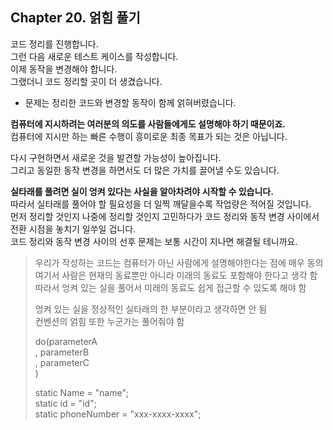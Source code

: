 ## Chapter 20. 얽힘 풀기

코드 정리를 진행합니다.  
그런 다음 새로운 테스트 케이스를 작성합니다.  
이제 동작을 변경해야 합니다.  
그랬더니 코드 정리할 곳이 더 생겼습니다.  

- 문제는 정리한 코드와 변경할 동작이 함께 얽혀버렸습니다.  

**컴퓨터에 지시하려는 여러분의 의도를 사람들에게도 설명해야 하기 때문이죠.**  
컴퓨터에 지시만 하는 빠른 수행이 흥미로운 최종 목표가 되는 것은 아닙니다.  

다시 구현하면서 새로운 것을 발견할 가능성이 높아집니다.  
그리고 동일한 동작 변경을 하면서도 더 많은 가치를 끌어낼 수도 있습니다.  

**실타래를 풀려면 실이 엉켜 있다는 사실을 알아차려야 시작할 수 있습니다.**  
따라서 실타래를 풀어야 할 필요성을 더 일찍 깨달을수록 작업량은 적어질 것입니다.  
먼저 정리할 것인지 나중에 정리할 것인지 고민하다가 코드 정리와 동작 변경 사이에서 전환 시점을 놓치기 일쑤일 겁니다.  
코드 정리와 동작 변경 사이의 선후 문제는 보통 시간이 지나면 해결될 테니까요.  

> 우리가 작성하는 코드는 컴퓨터가 아닌 사람에게 설명해야한다는 점에 매우 동의  
> 여기서 사람은 현재의 동료뿐만 아니라 미래의 동료도 포함해야 한다고 생각 함  
> 따라서 엉켜 있는 실을 풀어서 미래의 동료도 쉽게 접근할 수 있도록 해야 함  
> 
> 엉켜 있는 실을 정상적인 실타래의 한 부분이라고 생각하면 안 됨  
> 컨벤션의 얽힘 또한 누군가는 풀어줘야 함  
> 
> do(parameterA  
> , parameterB  
> , parameterC  
> )
> 
> static Name =             "name";  
> static id =               "id";  
> static phoneNumber =      "xxx-xxxx-xxxx";
